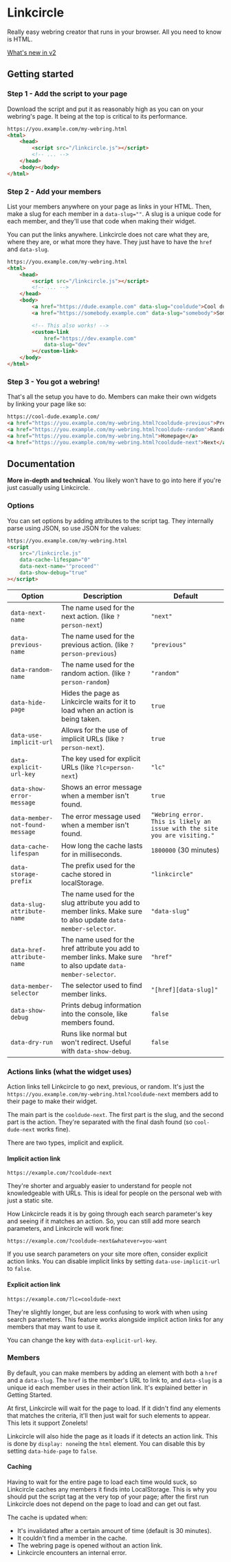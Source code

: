 # Linkcircle

Really easy webring creator that runs in your browser. All you need to know is HTML.

[What's new in v2](./docs/v2-changes.md)

## Getting started

### Step 1 - Add the script to your page

Download the script and put it as reasonably high as you can on your webring's page. It being at the top is critical to its performance.

```html
https://you.example.com/my-webring.html
<html>
	<head>
		<script src="/linkcircle.js"></script>
		<!-- ... -->
	</head>
	<body></body>
</html>
```

### Step 2 - Add your members

List your members anywhere on your page as links in your HTML. Then, make a slug for each member in a `data-slug=""`. A slug is a unique code for each member, and they'll use that code when making their widget.

You can put the links anywhere. Linkcircle does not care what they are, where they are, or what more they have. They just have to have the `href` and `data-slug`.

```html
https://you.example.com/my-webring.html
<html>
	<head>
		<script src="/linkcircle.js"></script>
		<!-- ... -->
	</head>
	<body>
		<a href="https://dude.example.com" data-slug="cooldude">Cool dude</a>
		<a href="https://somebody.example.com" data-slug="somebody">Somebody</a>

		<!-- This also works! -->
		<custom-link
			href="https://dev.example.com"
			data-slug="dev"
		></custom-link>
	</body>
</html>
```

### Step 3 - You got a webring!

That's all the setup you have to do. Members can make their own widgets by linking your page like so:

```html
https://cool-dude.example.com/
<a href="https://you.example.com/my-webring.html?cooldude-previous">Previous</a>
<a href="https://you.example.com/my-webring.html?cooldude-random">Random</a>
<a href="https://you.example.com/my-webring.html">Homepage</a>
<a href="https://you.example.com/my-webring.html?cooldude-next">Next</a>
```

## Documentation

**More in-depth and technical**. You likely won't have to go into here if you're just casually using Linkcircle.

### Options

You can set options by adding attributes to the script tag. They internally parse using JSON, so use JSON for the values:

```html
https://you.example.com/my-webring.html
<script
	src="/linkcircle.js"
	data-cache-lifespan="0"
	data-next-name='"proceed"'
	data-show-debug="true"
></script>
```

| Option                          | Description                                                                                                    | Default                                                                    |
| ------------------------------- | -------------------------------------------------------------------------------------------------------------- | -------------------------------------------------------------------------- |
| `data-next-name`                | The name used for the next action. (like `?person-next`)                                                       | `"next"`                                                                   |
| `data-previous-name`            | The name used for the previous action. (like `?person-previous`)                                               | `"previous"`                                                               |
| `data-random-name`              | The name used for the random action. (like `?person-random`)                                                   | `"random"`                                                                 |
| `data-hide-page`                | Hides the page as Linkcircle waits for it to load when an action is being taken.                               | `true`                                                                     |
| `data-use-implicit-url`         | Allows for the use of implicit URLs (like `?person-next`).                                                     | `true`                                                                     |
| `data-explicit-url-key`         | The key used for explicit URLs (like `?lc=person-next`)                                                        | `"lc"`                                                                     |
| `data-show-error-message`       | Shows an error message when a member isn't found.                                                              | `true`                                                                     |
| `data-member-not-found-message` | The error message used when a member isn't found.                                                              | `"Webring error. This is likely an issue with the site you are visiting."` |
| `data-cache-lifespan`           | How long the cache lasts for in milliseconds.                                                                  | `1800000` (30 minutes)                                                     |
| `data-storage-prefix`           | The prefix used for the cache stored in localStorage.                                                          | `"linkcircle"`                                                             |
| `data-slug-attribute-name`      | The name used for the slug attribute you add to member links. Make sure to also update `data-member-selector`. | `"data-slug"`                                                              |
| `data-href-attribute-name`      | The name used for the href attribute you add to member links. Make sure to also update `data-member-selector`. | `"href"`                                                                   |
| `data-member-selector`          | The selector used to find member links.                                                                        | `"[href][data-slug]"`                                                      |
| `data-show-debug`               | Prints debug information into the console, like members found.                                                 | `false`                                                                    |
| `data-dry-run`                  | Runs like normal but won't redirect. Useful with `data-show-debug`.                                            | `false`                                                                    |

### Actions links (what the widget uses)

Action links tell Linkcircle to go next, previous, or random. It's just the `https://you.example.com/my-webring.html?cooldude-next` members add to their page to make their widget.

The main part is the `cooldude-next`. The first part is the slug, and the second part is the action. They're separated with the final dash found (so `cool-dude-next` works fine).

There are two types, implicit and explicit.

#### Implicit action link

```
https://example.com/?cooldude-next
```

They're shorter and arguably easier to understand for people not knowledgeable with URLs. This is ideal for people on the personal web with just a static site.

How Linkcircle reads it is by going through each search parameter's key and seeing if it matches an action. So, you can still add more search parameters, and Linkcircle will work fine:

```
https://example.com/?cooldude-next&whatever=you-want
```

If you use search parameters on your site more often, consider explicit action links. You can disable implicit links by setting `data-use-implicit-url` to `false`.

#### Explicit action link

```
https://example.com/?lc=cooldude-next
```

They're slightly longer, but are less confusing to work with when using search parameters. This feature works alongside implicit action links for any members that may want to use it.

You can change the key with `data-explicit-url-key`.

### Members

By default, you can make members by adding an element with both a `href` and a `data-slug`. The `href` is the member's URL to link to, and `data-slug` is a unique id each member uses in their action link. It's explained better in Getting Started.

At first, Linkcircle will wait for the page to load. If it didn't find any elements that matches the criteria, it'll then just wait for such elements to appear. This lets it support Zonelets!

Linkcircle will also hide the page as it loads if it detects an action link. This is done by `display: none`ing the `html` element. You can disable this by setting `data-hide-page` to `false`.

#### Caching

Having to wait for the entire page to load each time would suck, so Linkcircle caches any members it finds into LocalStorage. This is why you should put the script tag at the very top of your page; after the first run Linkcircle does not depend on the page to load and can get out fast.

The cache is updated when:

-   It's invalidated after a certain amount of time (default is 30 minutes).
-   It couldn't find a member in the cache.
-   The webring page is opened without an action link.
-   Linkcircle encounters an internal error.

